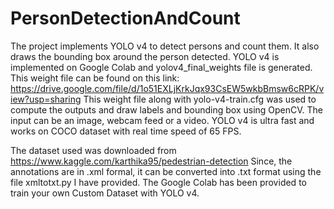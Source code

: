 # PersonDetectionAndCount
The project implements YOLO v4 to detect persons and count them. It also draws the bounding box around the person detected.
YOLO v4 is implemented on Google Colab and yolov4_final_weights file is generated. This weight file can be found on this link: https://drive.google.com/file/d/1o51EXLjKrkJqx93CsEW5wkbBmsw6cRPK/view?usp=sharing
This weight file along with yolo-v4-train.cfg was used to compute the outputs and draw labels and bounding box using OpenCV.
The input can be an image, webcam feed or a video. 
YOLO v4 is ultra fast and works on COCO dataset with real time speed of 65 FPS.

The dataset used was downloaded from https://www.kaggle.com/karthika95/pedestrian-detection
Since, the annotations are in .xml formal, it can be converted into .txt format using the file xmltotxt.py I have provided. The Google Colab has been provided to train your own Custom Dataset with YOLO v4.

